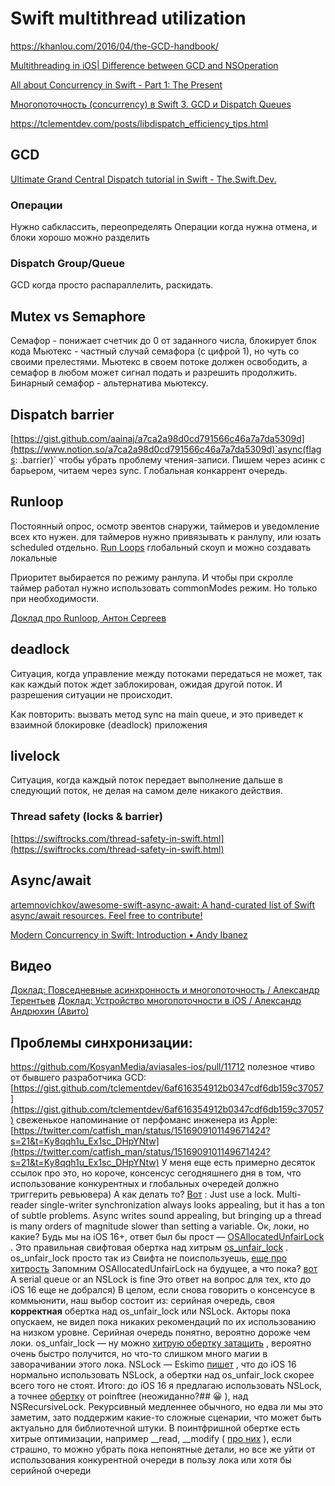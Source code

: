 # Swift multithread utilization

https://khanlou.com/2016/04/the-GCD-handbook/

[Multithreading in iOS| Difference between GCD and NSOperation](https://medium.com/@abhimuralidharan/understanding-threads-in-ios-5b8d7ab16f09)

[All about Concurrency in Swift - Part 1: The Present](https://www.uraimo.com/2017/05/07/all-about-concurrency-in-swift-1-the-present/#dispatch-assertions)

[Многопоточность (concurrency) в Swift 3. GCD и Dispatch Queues](https://habr.com/ru/post/320152/)

https://tclementdev.com/posts/libdispatch_efficiency_tips.html

## GCD
[Ultimate Grand Central Dispatch tutorial in Swift - The.Swift.Dev.](https://theswiftdev.com/2018/07/10/ultimate-grand-central-dispatch-tutorial-in-swift/)

### Операции
Нужно сабклассить, переопределять
Операции когда нужна отмена, и блоки хорошо можно разделить

### Dispatch Group/Queue
GCD когда просто распараллелить, раскидать.

## Mutex vs Semaphore
Семафор - понижает счетчик до 0 от заданного числа, блокирует блок кода
Мьютекс - частный случай семафора (с цифрой 1), но чуть со своими прелестями. Мьютекс в своем потоке должен освободить, а семафор в любом может сигнал подать и разрешить продолжить.
Бинарный семафор - альтернатива мьютексу.

## Dispatch barrier
[https://gist.github.com/aainaj/a7ca2a98d0cd791566c46a7a7da5309d](https://www.notion.so/a7ca2a98d0cd791566c46a7a7da5309d)`async(flags: .barrier)` чтобы убрать проблему чтения-записи. Пишем через асинк с барьером, читаем через sync. Глобальная конкаррент очередь.

## Runloop
Постоянный опрос, осмотр эвентов снаружи, таймеров и уведомление всех кто нужен. для таймеров нужно привязывать к ранлупу, или юзать scheduled отдельно. [Run Loops](https://developer.apple.com/library/archive/documentation/Cocoa/Conceptual/Multithreading/RunLoopManagement/RunLoopManagement.html)
глобальный скоуп и можно создавать локальные

Приоритет выбирается по режиму ранлупа. И чтобы при скролле таймер работал нужно использовать commonModes режим. Но только при необходимости.

[Доклад про Runloop, Антон Сергеев](https://www.youtube.com/watch?v=s8B6t5XnB7M)

## deadlock
Ситуация, когда управление между потоками передаться не может, так как каждый поток ждет заблокирован, ожидая другой поток. И разрешения ситуации не происходит.

Как повторить: вызвать метод sync на main queue, и это приведет к взаимной блокировке (deadlock) приложения

## livelock
Ситуация, когда каждый поток передает выполнение дальше в следующий поток, не делая на самом деле никакого действия.

### Thread safety (locks & barrier)
[https://swiftrocks.com/thread-safety-in-swift.html](https://swiftrocks.com/thread-safety-in-swift.html)

## Async/await
[artemnovichkov/awesome-swift-async-await: A hand-curated list of Swift async/await resources. Feel free to contribute!](https://github.com/artemnovichkov/awesome-swift-async-await)

[Modern Concurrency in Swift: Introduction • Andy Ibanez](https://www.andyibanez.com/posts/modern-concurrency-in-swift-introduction/)



## Видео

[Доклад: Повседневные асинхронность и многопоточность / Александр Терентьев](https://www.youtube.com/watch?v=0mULRVLex24&list=PLNSmyatBJig7GmFpPEr9oBiFSBai7V3dC&index=5&t=803s)
[Доклад: Устройство многопоточности в iOS / Александр Андрюхин (Авито)](https://youtu.be/GVXyrLB1tbk?si=KaRNwG2dv0W0Wj4x)


## Проблемы синхронизации:
https://github.com/KosyanMedia/aviasales-ios/pull/11712
полезное чтиво от бывшего разработчика GCD:  [https://gist.github.com/tclementdev/6af616354912b0347cdf6db159c37057](https://gist.github.com/tclementdev/6af616354912b0347cdf6db159c37057) 
свеженькое напоминание от перфоманс инженера из Apple:
 [https://twitter.com/catfish_man/status/1516909101149671424?s=21&t=Ky8qqh1u_Ex1sc_DHpYNtw](https://twitter.com/catfish_man/status/1516909101149671424?s=21&t=Ky8qqh1u_Ex1sc_DHpYNtw) 
У меня еще есть примерно десяток ссылок про это, но короче, консенсус сегодняшнего дня в том, что использование конкурентных и глобальных очередей должно триггерить ревьювера)
А как делать то?
 [Вот](https://twitter.com/catfish_man/status/1516910087092113408?s=21&t=Ky8qqh1u_Ex1sc_DHpYNtw) :
Just use a lock. Multi-reader single-writer synchronization always looks appealing, but it has a ton of subtle problems. Async writes sound appealing, but bringing up a thread is many orders of magnitude slower than setting a variable.
Ок, локи, но какие? Будь мы на iOS 16+, ответ был бы прост —  [OSAllocatedUnfairLock](https://developer.apple.com/documentation/os/osallocatedunfairlock) . Это правильная свифтовая обертка над хитрым  [os_unfair_lock](https://twitter.com/beccadax/status/1534722057916731393?s=21&t=Ky8qqh1u_Ex1sc_DHpYNtw) . os_unfair_lock просто так из Свифта не поиспользуешь,  [еще про хитрость](http://www.russbishop.net/the-law) 
Запомним OSAllocatedUnfairLock на будущее, а что пока?
 [вот](https://twitter.com/catfish_man/status/1566573552525983745?s=21&t=Ky8qqh1u_Ex1sc_DHpYNtw) 
A serial queue or an NSLock is fine
Это ответ на вопрос для тех, кто до iOS 16 еще не добрался) В целом, если снова говорить о консенсусе в коммьюнити, наш выбор состоит из: серийная очередь, своя **корректная** обертка над os_unfair_lock или NSLock. Акторы пока опускаем, не видел пока никаких рекомендаций по их использованию на низком уровне.
Серийная очередь понятно, вероятно дороже чем локи. os_unfair_lock — ну можно  [хитрую обертку затащить](https://github.com/apple/swift-async-algorithms/blob/main/Sources/AsyncAlgorithms/Locking.swift) , вероятно очень быстро получится, но что-то слишком много магии в заворачивании этого лока. NSLock — Eskimo  [пишет](https://developer.apple.com/forums/thread/712379) , что до iOS 16 нормально использовать NSLock, а обертки над os_unfair_lock скорее всего того не стоят.
Итого: до iOS 16 я предлагаю использовать NSLock, а точнее  [обертку](https://github.com/pointfreeco/isowords/blob/main/Sources/TcaHelpers/Isolated.swift)  от poinftree (неожиданно?## 😀
), над NSRecursiveLock. Рекурсивный медленнее обычного, но едва ли мы это заметим, зато поддержим какие-то сложные сценарии, что может быть актуально для библиотечной штуки. В поинтфришной обертке есть хитрые оптимизации, например __read, __modify ( [про них](https://trycombine.com/posts/swift-read-modify-coroutines/) ), если страшно, то можно убрать пока непонятные детали, но все же уйти от использования конкурентной очереди в пользу лока или хотя бы серийной очереди